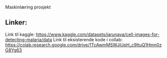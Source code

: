Maskinlæring prosjekt

## Linker: 

Link til kaggle: https://www.kaggle.com/datasets/iarunava/cell-images-for-detecting-malaria/data
Link til eksisterende kode i collab: https://colab.research.google.com/drive/1TcAwmMSWJiUpH_c9ltuQ1Hmn0zG8Yg63
